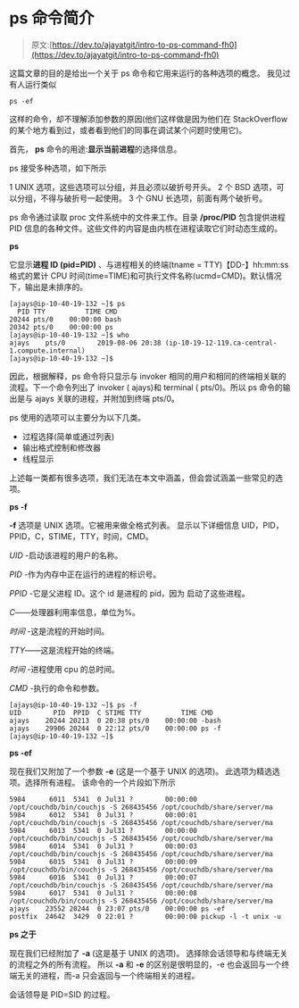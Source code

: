 # ps 命令简介

> 原文:[https://dev.to/ajayatgit/intro-to-ps-command-fh0](https://dev.to/ajayatgit/intro-to-ps-command-fh0)

这篇文章的目的是给出一个关于 ps 命令和它用来运行的各种选项的概念。
我见过有人运行类似

`ps -ef`

这样的命令，却不理解添加参数的原因(他们这样做是因为他们在 StackOverflow 的某个地方看到过，或者看到他们的同事在调试某个问题时使用它)。

首先， **ps** 命令的用途:**显示当前进程**的选择信息。

ps 接受多种选项，如下所示

1 UNIX 选项，这些选项可以分组，并且必须以破折号开头。
2 个 BSD 选项，可以分组，不得与破折号一起使用。
3 个 GNU 长选项，前面有两个破折号。

ps 命令通过读取 proc 文件系统中的文件来工作。目录 **/proc/PID** 包含提供进程 PID 信息的各种文件。这些文件的内容是由内核在进程读取它们时动态生成的。

**ps**

它显示**进程 ID (pid=PID)** 、与进程相关的终端(tname = TTY)【DD-】hh:mm:ss 格式的累计 CPU 时间(time=TIME)和可执行文件名称(ucmd=CMD)。默认情况下，输出是未排序的。

```
[ajays@ip-10-40-19-132 ~]$ ps
  PID TTY          TIME CMD
20244 pts/0    00:00:00 bash
20342 pts/0    00:00:00 ps
[ajays@ip-10-40-19-132 ~]$ who
ajays    pts/0        2019-08-06 20:38 (ip-10-19-12-119.ca-central-1.compute.internal)
[ajays@ip-10-40-19-132 ~]$ 
```

因此，根据解释，ps 命令将只显示与 invoker 相同的用户和相同的终端相关联的流程。下一个命令列出了 invoker ( ajays)和 terminal ( pts/0)。所以 ps 命令的输出是与 ajays 关联的进程，并附加到终端 pts/0。

ps 使用的选项可以主要分为以下几类。

*   过程选择(简单或通过列表)
*   输出格式控制和修改器
*   线程显示

上述每一类都有很多选项，我们无法在本文中涵盖，但会尝试涵盖一些常见的选项。

**ps -f**

**-f** 选项是 UNIX 选项。它被用来做全格式列表。
显示以下详细信息 UID，PID，PPID，C，STIME，TTY，时间，CMD。

*UID* -启动该进程的用户的名称。

*PID* -作为内存中正在运行的进程的标识号。

*PPID* -它是父进程 ID。这个 id 是进程的 pid，因为
启动了这些进程。

*C*——处理器利用率信息，单位为%。

*时间* -这是流程的开始时间。

*TTY*——这是流程开始的终端。

*时间* -进程使用 cpu 的总时间。

*CMD* -执行的命令和参数。

```
[ajays@ip-10-40-19-132 ~]$ ps -f
UID        PID  PPID  C STIME TTY          TIME CMD
ajays    20244 20213  0 20:38 pts/0    00:00:00 -bash
ajays    29906 20244  0 22:12 pts/0    00:00:00 ps -f
[ajays@ip-10-40-19-132 ~]$ 
```

**ps -ef**

现在我们又附加了一个参数 **-e** (这是一个基于 UNIX 的选项)。
此选项为精选选项。选择所有进程。
该命令的一个片段如下所示

```
5984      6011  5341  0 Jul31 ?        00:00:00 /opt/couchdb/bin/couchjs -S 268435456 /opt/couchdb/share/server/ma
5984      6012  5341  0 Jul31 ?        00:00:01 /opt/couchdb/bin/couchjs -S 268435456 /opt/couchdb/share/server/ma
5984      6013  5341  0 Jul31 ?        00:00:00 /opt/couchdb/bin/couchjs -S 268435456 /opt/couchdb/share/server/ma
5984      6014  5341  0 Jul31 ?        00:00:03 /opt/couchdb/bin/couchjs -S 268435456 /opt/couchdb/share/server/ma
5984      6015  5341  0 Jul31 ?        00:00:09 /opt/couchdb/bin/couchjs -S 268435456 /opt/couchdb/share/server/ma
5984      6016  5341  0 Jul31 ?        00:00:07 /opt/couchdb/bin/couchjs -S 268435456 /opt/couchdb/share/server/ma
5984      6017  5341  0 Jul31 ?        00:00:08 /opt/couchdb/bin/couchjs -S 268435456 /opt/couchdb/share/server/ma
ajays    23552 20244  0 23:07 pts/0    00:00:00 ps -ef
postfix  24642  3429  0 22:01 ?        00:00:00 pickup -l -t unix -u 
```

**ps 之于**

现在我们已经附加了 **-a** (这是基于 UNIX 的选项)。
选择除会话领导和与终端无关的流程之外的所有流程。
所以 **-a** 和 **-e** 的区别是很明显的，-e 也会返回与一个终端无关的进程，而-a 只会返回与一个终端相关的进程。

会话领导是 PID=SID 的过程。